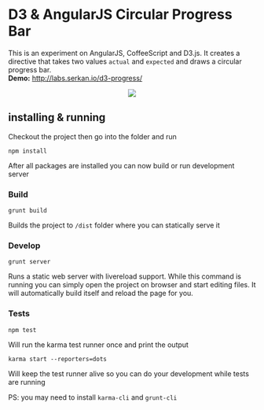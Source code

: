 # D3 & AngularJS Circular Progress Bar
This is an experiment on AngularJS, CoffeeScript and D3.js.
It creates a directive that takes two values `actual` and `expected`
and draws a circular progress bar.  
**Demo:** http://labs.serkan.io/d3-progress/

<p align="center">
<img src="http://i.imgur.com/AJ06AWE.png" />
</p>

## installing & running
Checkout the project then go into the folder and run

```
npm install
```

After all packages are installed you can now build or run development server

### Build
```
grunt build
```

Builds the project to `/dist` folder where you can statically serve it

### Develop
```
grunt server
```

Runs a static web server with livereload support. While this command is running you can simply open the project
on browser and start editing files. It will automatically build itself and reload the page for you.

### Tests
```
npm test
```

Will run the karma test runner once and print the output

```
karma start --reporters=dots
```

Will keep the test runner alive so you can do your development while tests are running

PS: you may need to install `karma-cli` and `grunt-cli`
